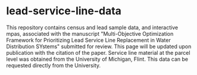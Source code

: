 # lead-service-line-data
This repository contains census and lead sample data, and interactive mpas, associated with the manuscript "Multi-Objective Optimization Framework for Prioritizing Lead Service Line Replacement in Water Distribution SYstems" submitted for review. This page will be updated upon publication with the citation of the paper. Service line material at the parcel level was obtained from the University of Michigan, Flint. This data can be requested directly from the University.
